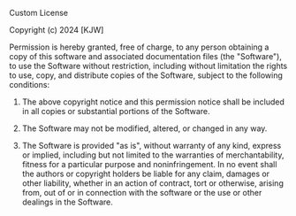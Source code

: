 Custom License

Copyright (c) 2024 [KJW]

Permission is hereby granted, free of charge, to any person obtaining a copy
of this software and associated documentation files (the "Software"), to use
the Software without restriction, including without limitation the rights
to use, copy, and distribute copies of the Software, subject to the following conditions:

1. The above copyright notice and this permission notice shall be included in all
copies or substantial portions of the Software.

2. The Software may not be modified, altered, or changed in any way.

3. The Software is provided "as is", without warranty of any kind, express or
implied, including but not limited to the warranties of merchantability,
fitness for a particular purpose and noninfringement. In no event shall the
authors or copyright holders be liable for any claim, damages or other
liability, whether in an action of contract, tort or otherwise, arising from,
out of or in connection with the software or the use or other dealings in the
Software.
